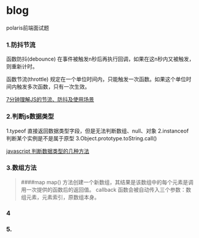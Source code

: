 # blog
polaris前端面试题
### 1.防抖节流

函数防抖(debounce)
在事件被触发n秒后再执行回调，如果在这n秒内又被触发，则重新计时。

函数节流(throttle)
规定在一个单位时间内，只能触发一次函数。如果这个单位时间内触发多次函数，只有一次生效。

[7分钟理解JS的节流、防抖及使用场景](https://juejin.cn/post/6844903669389885453)

### 2.判断js数据类型
1.typeof 直接返回数据类型字段，但是无法判断数组、null、对象
2.instanceof 判断某个实例是不是属于原型
3.Object.prototype.toString.call()

[javascript 判断数据类型的几种方法](https://segmentfault.com/a/1190000018160547)

### 3.数组方法
> ####map
map() 方法创建一个新数组，其结果是该数组中的每个元素是调用一次提供的函数后的返回值。
callback 函数会被自动传入三个参数：数组元素，元素索引，原数组本身。

### 4

### 5.
